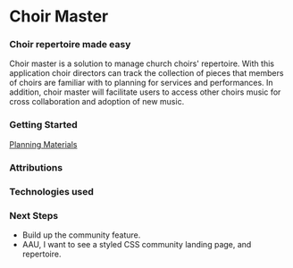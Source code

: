 # Choir Master
### Choir repertoire made easy

Choir master is a solution to manage church choirs' repertoire. With this application choir directors can track the collection of pieces that members of choirs are familiar with to planning for services and performances. In addition, choir master will facilitate users to access other choirs music for cross collaboration and adoption of new music.

### Getting Started



[Planning Materials](https://trello.com/b/gtIvFv37/choir-master)


### Attributions

### Technologies used

### Next Steps
* Build up the community feature.
* AAU, I want to see a styled CSS community landing page, and repertoire.